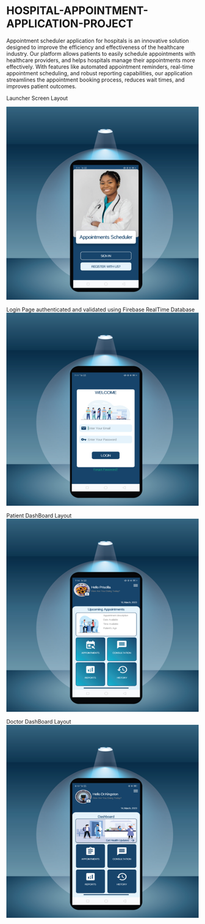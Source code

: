 # HOSPITAL-APPOINTMENT-APPLICATION-PROJECT 
<p>Appointment scheduler application for hospitals is an innovative solution designed to improve the efficiency and effectiveness of the healthcare industry. Our platform allows patients to easily schedule appointments with healthcare providers, and helps hospitals manage their appointments more effectively. With features like automated appointment reminders, real-time appointment scheduling, and robust reporting capabilities, our application streamlines the appointment booking process, reduces wait times, and improves patient outcomes.</p>
 
 Launcher Screen Layout
 
![Launcher Screen](https://github.com/Dalton-47/HOSPITAL-APPOINTMENT-APPLICATION-PROJECT/blob/master/Launcher-Screen-Mock-Up.jpg)


Login Page authenticated and validated using Firebase RealTime Database
![Login Page](https://github.com/Dalton-47/HOSPITAL-APPOINTMENT-APPLICATION-PROJECT/blob/master/Login-Mock-Up.jpg)

Patient DashBoard Layout
![Patient Dashboard](https://github.com/Dalton-47/HOSPITAL-APPOINTMENT-APPLICATION-PROJECT/blob/master/Patient-Mock-Up.jpg)

Doctor DashBoard Layout
![Doctor DashBoard](https://github.com/Dalton-47/HOSPITAL-APPOINTMENT-APPLICATION-PROJECT/blob/master/Doc-Dashboard-MockUp.jpg)
